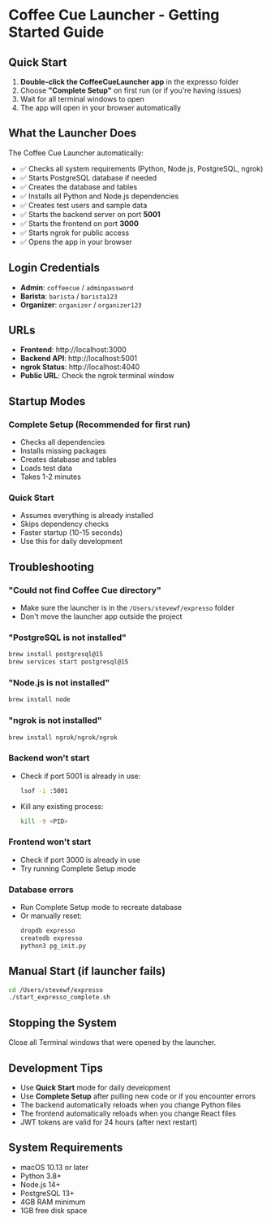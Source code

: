 # Coffee Cue Launcher - Getting Started Guide

## Quick Start

1. **Double-click the CoffeeCueLauncher app** in the expresso folder
2. Choose **"Complete Setup"** on first run (or if you're having issues)
3. Wait for all terminal windows to open
4. The app will open in your browser automatically

## What the Launcher Does

The Coffee Cue Launcher automatically:
- ✅ Checks all system requirements (Python, Node.js, PostgreSQL, ngrok)
- ✅ Starts PostgreSQL database if needed
- ✅ Creates the database and tables
- ✅ Installs all Python and Node.js dependencies
- ✅ Creates test users and sample data
- ✅ Starts the backend server on port **5001**
- ✅ Starts the frontend on port **3000**
- ✅ Starts ngrok for public access
- ✅ Opens the app in your browser

## Login Credentials

- **Admin**: `coffeecue` / `adminpassword`
- **Barista**: `barista` / `barista123`
- **Organizer**: `organizer` / `organizer123`

## URLs

- **Frontend**: http://localhost:3000
- **Backend API**: http://localhost:5001
- **ngrok Status**: http://localhost:4040
- **Public URL**: Check the ngrok terminal window

## Startup Modes

### Complete Setup (Recommended for first run)
- Checks all dependencies
- Installs missing packages
- Creates database and tables
- Loads test data
- Takes 1-2 minutes

### Quick Start
- Assumes everything is already installed
- Skips dependency checks
- Faster startup (10-15 seconds)
- Use this for daily development

## Troubleshooting

### "Could not find Coffee Cue directory"
- Make sure the launcher is in the `/Users/stevewf/expresso` folder
- Don't move the launcher app outside the project

### "PostgreSQL is not installed"
```bash
brew install postgresql@15
brew services start postgresql@15
```

### "Node.js is not installed"
```bash
brew install node
```

### "ngrok is not installed"
```bash
brew install ngrok/ngrok/ngrok
```

### Backend won't start
- Check if port 5001 is already in use:
  ```bash
  lsof -i :5001
  ```
- Kill any existing process:
  ```bash
  kill -9 <PID>
  ```

### Frontend won't start
- Check if port 3000 is already in use
- Try running Complete Setup mode

### Database errors
- Run Complete Setup mode to recreate database
- Or manually reset:
  ```bash
  dropdb expresso
  createdb expresso
  python3 pg_init.py
  ```

## Manual Start (if launcher fails)

```bash
cd /Users/stevewf/expresso
./start_expresso_complete.sh
```

## Stopping the System

Close all Terminal windows that were opened by the launcher.

## Development Tips

- Use **Quick Start** mode for daily development
- Use **Complete Setup** after pulling new code or if you encounter errors
- The backend automatically reloads when you change Python files
- The frontend automatically reloads when you change React files
- JWT tokens are valid for 24 hours (after next restart)

## System Requirements

- macOS 10.13 or later
- Python 3.8+
- Node.js 14+
- PostgreSQL 13+
- 4GB RAM minimum
- 1GB free disk space